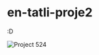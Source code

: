 # en-tatli-proje2
 :D

![Project 524](https://github.com/saalkan/en-tatli-proje2/assets/23224535/51181a26-58a8-4203-a6f0-67717b613a83)
